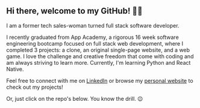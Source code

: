 <!--
**d-tamang/d-tamang** is a ✨ _special_ ✨ repository because its `README.md` (this file) appears on your GitHub profile.

Here are some ideas to get you started:

- 🔭 I’m currently working on ...
- 🌱 I’m currently learning ...
- 👯 I’m looking to collaborate on ...
- 🤔 I’m looking for help with ...
- 💬 Ask me about ...
- 📫 How to reach me: ...
- 😄 Pronouns: ...
- ⚡ Fun fact: ...
-->

## Hi there, welcome to my GitHub! 👩‍💻


I am a former tech sales-woman turned full stack software developer.


I recently graduated from App Academy, a rigorous 16 week software engineering bootcamp focused on full stack web development, where I completed 3 projects: a clone, an original single-page website, and a web game. I love the challenge and creative freedom that come with coding and am always striving to learn more. Currently, I'm learning Python and React Native.


Feel free to connect with me on [LinkedIn](https://www.linkedin.com/in/disneetamang/) or browse my [personal website](https://d-tamang.github.io/disnee-tamang/) to check out my projects!


Or, just click on the repo's below. You know the drill. 😉
